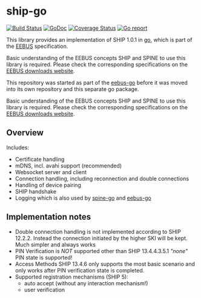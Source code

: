 # ship-go

[![Build Status](https://github.com/enbility/ship-go/actions/workflows/default.yml/badge.svg?branch=dev)](https://github.com/enbility/ship-go/actions/workflows/default.yml/badge.svg?branch=dev)
[![GoDoc](https://img.shields.io/badge/godoc-reference-5272B4)](https://godoc.org/github.com/enbility/ship-go)
[![Coverage Status](https://coveralls.io/repos/github/enbility/ship-go/badge.svg?branch=dev)](https://coveralls.io/github/enbility/ship-go?branch=dev)
[![Go report](https://goreportcard.com/badge/github.com/enbility/ship-go)](https://goreportcard.com/report/github.com/enbility/ship-go)

This library provides an implementation of SHIP 1.0.1 in [go](https://golang.org), which is part of the [EEBUS](https://eebus.org) specification.

Basic understanding of the EEBUS concepts SHIP and SPINE to use this library is required. Please check the corresponding specifications on the [EEBUS downloads website](https://www.eebus.org/media-downloads/).

This repository was started as part of the [eebus-go](https://github.com/enbility/eebus-go) before it was moved into its own repository and this separate go package.

Basic understanding of the EEBUS concepts SHIP and SPINE to use this library is required. Please check the corresponding specifications on the [EEBUS downloads website](https://www.eebus.org/media-downloads/).

## Overview

Includes:

- Certificate handling
- mDNS, incl. avahi support (recommended)
- Websocket server and client
- Connection handling, including reconnection and double connections
- Handling of device pairing
- SHIP handshake
- Logging which is also used by [spine-go](https://github.com/enbility/spine-go) and [eebus-go](https://github.com/enbility/eebus-go)

## Implementation notes

- Double connection handling is not implemented according to SHIP 12.2.2. Instead the connection initiated by the higher SKI will be kept. Much simpler and always works
- PIN Verification is _NOT_ supported other than SHIP 13.4.4.3.5.1 _"none"_ PIN state is supported!
- Access Methods SHIP 13.4.6 only supports the most basic scenario and only works after PIN verification state is completed.
- Supported registration mechanisms (SHIP 5):
  - auto accept (without any interaction mechanism!)
  - user verification
